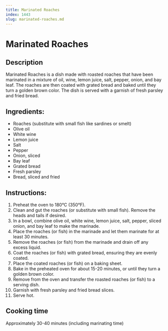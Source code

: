 ```yaml
---
title: Marinated Roaches
index: 1443
slug: marinated-roaches.md
---
```


# Marinated Roaches

## Description
Marinated Roaches is a dish made with roasted roaches that have been marinated in a mixture of oil, wine, lemon juice, salt, pepper, onion, and bay leaf. The roaches are then coated with grated bread and baked until they turn a golden brown color. The dish is served with a garnish of fresh parsley and fried bread.

## Ingredients:
- Roaches (substitute with small fish like sardines or smelt)
- Olive oil
- White wine
- Lemon juice
- Salt
- Pepper
- Onion, sliced
- Bay leaf
- Grated bread
- Fresh parsley
- Bread, sliced and fried

## Instructions:
1. Preheat the oven to 180°C (350°F).
2. Clean and gut the roaches (or substitute with small fish). Remove the heads and tails if desired.
3. In a bowl, combine olive oil, white wine, lemon juice, salt, pepper, sliced onion, and bay leaf to make the marinade.
4. Place the roaches (or fish) in the marinade and let them marinate for at least 30 minutes.
5. Remove the roaches (or fish) from the marinade and drain off any excess liquid.
6. Coat the roaches (or fish) with grated bread, ensuring they are evenly coated.
7. Place the coated roaches (or fish) on a baking sheet.
8. Bake in the preheated oven for about 15-20 minutes, or until they turn a golden brown color.
9. Remove from the oven and transfer the roasted roaches (or fish) to a serving dish.
10. Garnish with fresh parsley and fried bread slices.
11. Serve hot.

## Cooking time
Approximately 30-40 minutes (including marinating time)